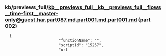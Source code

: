 ### kb/previews_full/kb__previews_full__kb__previews_full__flows__time-first__master-only@guest.har.part087.md.part001.md.part001.md (part 002)

```md
  {
                        "functionName": "",
                        "scriptId": "15257",
                        "url
```

```
